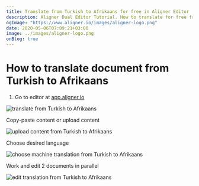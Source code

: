 ```yaml
---
title: Translate from Turkish to Afrikaans for free in Aligner Editor
description: Aligner Dual Editor Tutorial. How to translate for free from Turkish to Afrikaans. Aligner is multilingual document management platform. 
ogImage: "https://www.aligner.io/images/aligner-logo.png"
date: 2020-05-06T07:09:21+03:00
image: ../images/aligner-logo.png
onBlog: true
---
```


# How to translate document from Turkish to Afrikaans

1. Go to editor at [app.aligner.io](https://app.aligner.io "Aligner App web page")

![translate from Turkish to Afrikaans](../aligner-blank-editor.png "translate from Turkish to Afrikaans")

Copy-paste content or upload content

![upload content from Turkish to Afrikaans](../aligner-uploaded-document.png "upload content from Turkish to Afrikaans")

Choose desired language

![choose machine translation from Turkish to Afrikaans](../aligner-language-dropdown.png "choose machine translation from Turkish to Afrikaans")

Work and edit 2 documents in parallel

![edit translation from Turkish to Afrikaans](../aligner-double-sitded-editor.png "edit translation from Turkish to Afrikaans")

